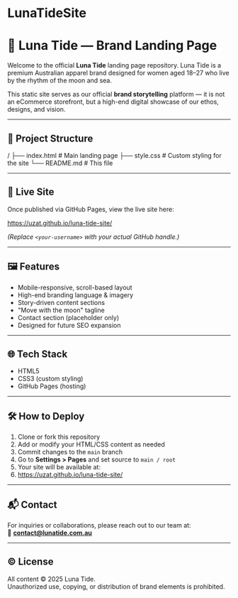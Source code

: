 # LunaTideSite

# 🌙 Luna Tide — Brand Landing Page

Welcome to the official **Luna Tide** landing page repository. Luna Tide is a premium Australian apparel brand designed for women aged 18–27 who live by the rhythm of the moon and sea.

This static site serves as our official **brand storytelling** platform — it is not an eCommerce storefront, but a high-end digital showcase of our ethos, designs, and vision.

---

## 📄 Project Structure

/
├── index.html # Main landing page
├── style.css # Custom styling for the site
└── README.md # This file


---

## 🚀 Live Site

Once published via GitHub Pages, view the live site here:

https://uzat.github.io/luna-tide-site/


_(Replace `<your-username>` with your actual GitHub handle.)_

---

## 🖼️ Features

- Mobile-responsive, scroll-based layout
- High-end branding language & imagery
- Story-driven content sections
- "Move with the moon" tagline
- Contact section (placeholder only)
- Designed for future SEO expansion

---

## 🌐 Tech Stack

- HTML5
- CSS3 (custom styling)
- GitHub Pages (hosting)

---

## 🛠️ How to Deploy

1. Clone or fork this repository  
2. Add or modify your HTML/CSS content as needed  
3. Commit changes to the `main` branch  
4. Go to **Settings > Pages** and set source to `main / root`  
5. Your site will be available at:
6. https://uzat.github.io/luna-tide-site/

---

## 📬 Contact

For inquiries or collaborations, please reach out to our team at:  
📧 **contact@lunatide.com.au**

---

## ©️ License

All content © 2025 Luna Tide.  
Unauthorized use, copying, or distribution of brand elements is prohibited.


